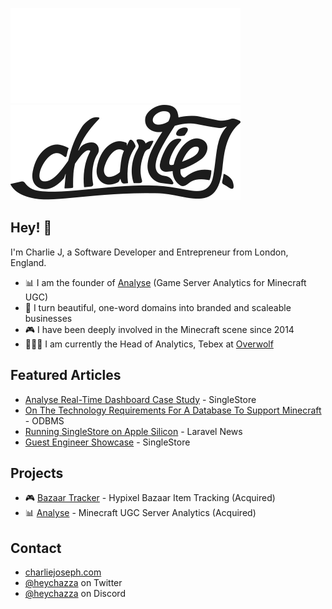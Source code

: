 ![Logo](.github/dark.svg#gh-dark-mode-only)
![Logo](.github/light.svg#gh-light-mode-only)

## Hey! 👋
I'm Charlie J, a Software Developer and Entrepreneur from London, England.

- 📊 I am the founder of [Analyse](https://analyse.net) (Game Server Analytics for Minecraft UGC)
- 🎨 I turn beautiful, one-word domains into branded and scaleable businesses
- 🎮 I have been deeply involved in the Minecraft scene since 2014
- 👨🏼‍💻 I am currently the Head of Analytics, Tebex at [Overwolf](https://overwolf.com)

## Featured Articles
- [Analyse Real-Time Dashboard Case Study](https://www.singlestore.com/customers/analyse/) - SingleStore
- [On The Technology Requirements For A Database To Support Minecraft](https://www.odbms.org/2023/03/on-the-technology-requirements-for-a-database-to-support-minecraft-qa-with-charlie-joseph/) - ODBMS
- [Running SingleStore on Apple Silicon](https://laravel-news.com/running-singlestore-on-apple-silicon) - Laravel News
- [Guest Engineer Showcase](https://www.singlestore.com/blog/engineer-showcase-charlie-joseph/) - SingleStore

## Projects
- 🎮 [Bazaar Tracker](https://bazaartracker.com) - Hypixel Bazaar Item Tracking (Acquired)
- 📊 [Analyse](https://analyse.net) - Minecraft UGC Server Analytics (Acquired)

## Contact
- [charliejoseph.com](https://charliejoseph.com)
- [@heychazza](https://twitter.com/heychazza) on Twitter
- [@heychazza](https://lookup.guru/631572156534358047) on Discord
